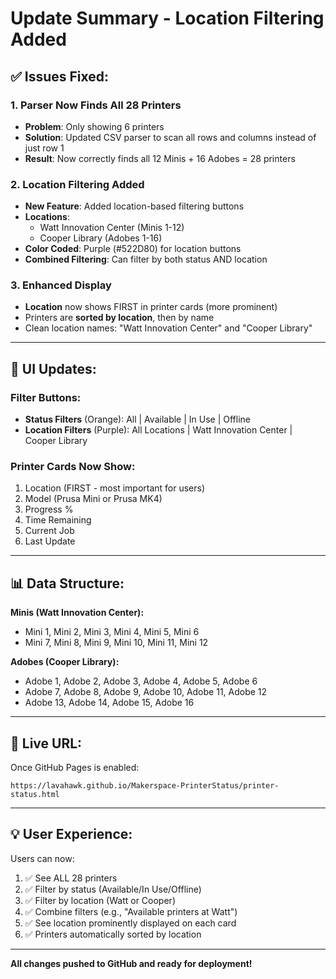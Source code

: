 # Update Summary - Location Filtering Added

## ✅ Issues Fixed:

### 1. **Parser Now Finds All 28 Printers**
   - **Problem**: Only showing 6 printers
   - **Solution**: Updated CSV parser to scan all rows and columns instead of just row 1
   - **Result**: Now correctly finds all 12 Minis + 16 Adobes = 28 printers

### 2. **Location Filtering Added**
   - **New Feature**: Added location-based filtering buttons
   - **Locations**: 
     - Watt Innovation Center (Minis 1-12)
     - Cooper Library (Adobes 1-16)
   - **Color Coded**: Purple (#522D80) for location buttons
   - **Combined Filtering**: Can filter by both status AND location

### 3. **Enhanced Display**
   - **Location** now shows FIRST in printer cards (more prominent)
   - Printers are **sorted by location**, then by name
   - Clean location names: "Watt Innovation Center" and "Cooper Library"

---

## 🎨 UI Updates:

### Filter Buttons:
- **Status Filters** (Orange): All | Available | In Use | Offline
- **Location Filters** (Purple): All Locations | Watt Innovation Center | Cooper Library

### Printer Cards Now Show:
1. Location (FIRST - most important for users)
2. Model (Prusa Mini or Prusa MK4)
3. Progress %
4. Time Remaining
5. Current Job
6. Last Update

---

## 📊 Data Structure:

**Minis (Watt Innovation Center):**
- Mini 1, Mini 2, Mini 3, Mini 4, Mini 5, Mini 6
- Mini 7, Mini 8, Mini 9, Mini 10, Mini 11, Mini 12

**Adobes (Cooper Library):**
- Adobe 1, Adobe 2, Adobe 3, Adobe 4, Adobe 5, Adobe 6
- Adobe 7, Adobe 8, Adobe 9, Adobe 10, Adobe 11, Adobe 12
- Adobe 13, Adobe 14, Adobe 15, Adobe 16

---

## 🚀 Live URL:

Once GitHub Pages is enabled:
```
https://lavahawk.github.io/Makerspace-PrinterStatus/printer-status.html
```

---

## 💡 User Experience:

Users can now:
1. ✅ See ALL 28 printers
2. ✅ Filter by status (Available/In Use/Offline)
3. ✅ Filter by location (Watt or Cooper)
4. ✅ Combine filters (e.g., "Available printers at Watt")
5. ✅ See location prominently displayed on each card
6. ✅ Printers automatically sorted by location

---

**All changes pushed to GitHub and ready for deployment!**
